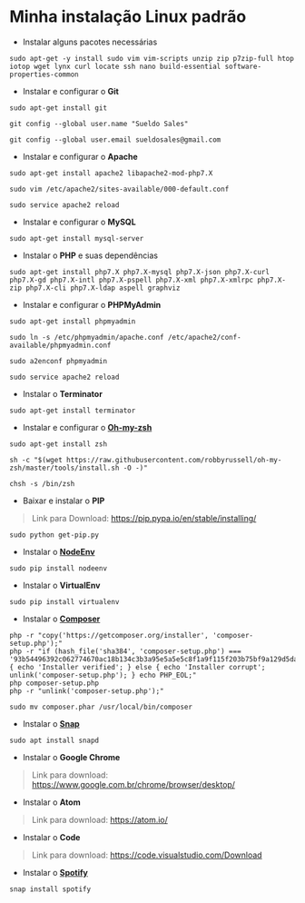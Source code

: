 # Minha instalação Linux padrão


* Instalar alguns pacotes necessárias

```shell
sudo apt-get -y install sudo vim vim-scripts unzip zip p7zip-full htop iotop wget lynx curl locate ssh nano build-essential software-properties-common
```

* Instalar e configurar o **Git**

```shell
sudo apt-get install git

git config --global user.name "Sueldo Sales"

git config --global user.email sueldosales@gmail.com
```

* Instalar e configurar o **Apache**

```shell
sudo apt-get install apache2 libapache2-mod-php7.X

sudo vim /etc/apache2/sites-available/000-default.conf

sudo service apache2 reload
```

* Instalar e configurar o **MySQL**

```shell
sudo apt-get install mysql-server
```

* Instalar o **PHP** e suas dependências

```shell
sudo apt-get install php7.X php7.X-mysql php7.X-json php7.X-curl php7.X-gd php7.X-intl php7.X-pspell php7.X-xml php7.X-xmlrpc php7.X-zip php7.X-cli php7.X-ldap aspell graphviz
```

* Instalar e configurar o **PHPMyAdmin**

```shell
sudo apt-get install phpmyadmin

sudo ln -s /etc/phpmyadmin/apache.conf /etc/apache2/conf-available/phpmyadmin.conf

sudo a2enconf phpmyadmin

sudo service apache2 reload
```

* Instalar o **Terminator**

```shell
sudo apt-get install terminator
```

* Instalar e configurar o [**Oh-my-zsh**](https://github.com/robbyrussell/oh-my-zsh)

```shell
sudo apt-get install zsh

sh -c "$(wget https://raw.githubusercontent.com/robbyrussell/oh-my-zsh/master/tools/install.sh -O -)"

chsh -s /bin/zsh
```

* Baixar e instalar o **PIP**

>Link para Download: https://pip.pypa.io/en/stable/installing/

```shell
sudo python get-pip.py
```

* Instalar o [**NodeEnv**](https://github.com/ekalinin/nodeenv)

```shell
sudo pip install nodeenv
```
* Instalar o **VirtualEnv**

```shell
sudo pip install virtualenv
```

* Instalar o [**Composer**](https://getcomposer.org)

```shell
php -r "copy('https://getcomposer.org/installer', 'composer-setup.php');"
php -r "if (hash_file('sha384', 'composer-setup.php') === '93b54496392c062774670ac18b134c3b3a95e5a5e5c8f1a9f115f203b75bf9a129d5daa8ba6a13e2cc8a1da0806388a8') { echo 'Installer verified'; } else { echo 'Installer corrupt'; unlink('composer-setup.php'); } echo PHP_EOL;"
php composer-setup.php
php -r "unlink('composer-setup.php');"
```
```shell
sudo mv composer.phar /usr/local/bin/composer
```
* Instalar o [**Snap**](https://docs.snapcraft.io/installing-snap-on-ubuntu/6740)

```shell
sudo apt install snapd
```

* Instalar o **Google Chrome**

>Link para download: https://www.google.com.br/chrome/browser/desktop/

* Instalar o **Atom**

>Link para download: https://atom.io/

* Instalar o **Code**

>Link para download: https://code.visualstudio.com/Download

* Instalar o [**Spotify**](https://www.spotify.com/br/download/linux/)

```shell
snap install spotify
```
